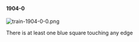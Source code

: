 #### 1904-0
![train-1904-0-0.png](https://github.com/lil-lab/nlvr/raw/master/nlvr/train/images/19/train-1904-0-0.png "train-1904-0-0.png")

There is at least one blue square touching any edge